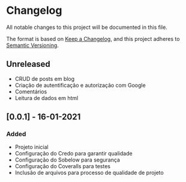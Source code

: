 # Changelog

All notable changes to this project will be documented in this file.

The format is based on [Keep a Changelog](https://keepachangelog.com/en/1.0.0/),
and this project adheres to [Semantic Versioning](https://semver.org/spec/v2.0.0.html).

## Unreleased

- CRUD de posts em blog
- Criação de autentificação e autorização com Google
- Comentários
- Leitura de dados em html

## [0.0.1] - 16-01-2021

### Added

- Projeto inicial
- Configuração do Credo para garantir qualidade
- Configuração do Sobelow para segurança
- Configuração do Coveralls para testes
- Inclusão de arquivos para processo de qualidade de projeto
